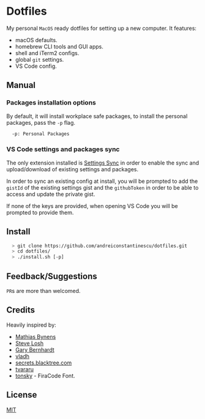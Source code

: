 # Dotfiles

My personal `MacOS` ready dotfiles for setting up a new computer. It features:

- macOS defaults.
- homebrew CLI tools and GUI apps.
- shell and iTerm2 configs.
- global `git` settings.
- VS Code config.

## Manual

### Packages installation options

By default, it will install workplace safe packages, to install the personal packages, pass the `-p` flag.

```bash
  -p: Personal Packages
```

### VS Code settings and packages sync

The only extension installed is [Settings Sync](https://marketplace.visualstudio.com/items?itemName=Shan.code-settings-sync) in order to enable the sync and upload/download of existing settings and packages.

In order to sync an existing config at install, you will be prompted to add the `gistId` of the existing settings gist and the `githubToken` in order to be able to access and update the private gist.

If none of the keys are provided, when opening VS Code you will be prompted to provide them.

## Install

```sh
  > git clone https://github.com/andreiconstantinescu/dotfiles.git
  > cd dotfiles/
  > ./install.sh [-p]
```

## Feedback/Suggestions

`PR`s are more than welcomed.

## Credits

Heavily inspired by:

- [Mathias Bynens](https://github.com/mathiasbynens/dotfiles)
- [Steve Losh](https://bitbucket.org/sjl/dotfiles/src/e8ba45f413665278c11f2de3a1d67a1da3832d34/osx.sh?at=default)
- [Gary Bernhardt](https://github.com/garybernhardt/dotfiles)
- [vladh](https://github.com/vladh/dotfiles)
- [secrets.blacktree.com](http://secrets.blacktree.com)
- [tvararu](https://github.com/tvararu/dotfiles)
- [tonsky](https://github.com/tonsky/FiraCode) - FiraCode Font.

## License

[MIT](LICENSE)
